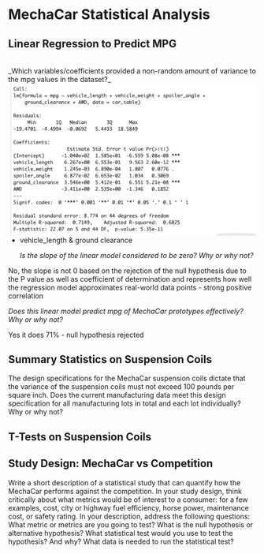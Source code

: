 # MechaCar Statistical Analysis

## Linear Regression to Predict MPG
<br>
_Which variables/coefficients provided a non-random amount of variance to the mpg values in the dataset?_

<img align="right" src = "https://github.com/hollyouellette/MechaCar_Statistical_Analysis/blob/main/analysis/Linear-Regression-to-Predict-MPG.png" width=500>


- vehicle_length & ground clearance

  _Is the slope of the linear model considered to be zero? Why or why not?_

No, the slope is not 0 based on the rejection of the null hypothesis due to the P value as well as 
coefficient of determination and represents how well the regression model approximates real-world data points - strong positive correlation 

  _Does this linear model predict mpg of MechaCar prototypes effectively? Why or why not?_
  
  Yes it does 71% - null hypothesis rejected 

## Summary Statistics on Suspension Coils

The design specifications for the MechaCar suspension coils dictate that the variance of the suspension coils must not exceed 100 pounds per square inch. Does the current manufacturing data meet this design specification for all manufacturing lots in total and each lot individually? Why or why not?

## T-Tests on Suspension Coils


## Study Design: MechaCar vs Competition

Write a short description of a statistical study that can quantify how the MechaCar performs against the competition. In your study design, think critically about what metrics would be of interest to a consumer: for a few examples, cost, city or highway fuel efficiency, horse power, maintenance cost, or safety rating.
In your description, address the following questions:
What metric or metrics are you going to test?
What is the null hypothesis or alternative hypothesis?
What statistical test would you use to test the hypothesis? And why?
What data is needed to run the statistical test?
